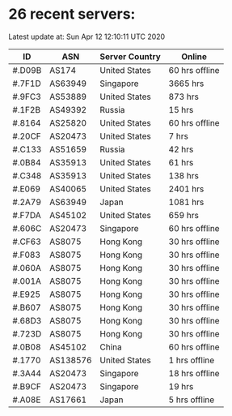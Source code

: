 # 26 recent servers:

Latest update at: Sun Apr 12 12:10:11 UTC 2020

| ID | ASN | Server Country | Online |
| -- | --- | -------------- | ------ |
| #.D09B | AS174 | United States | 60 hrs offline |
| #.7F1D | AS63949 | Singapore | 3665 hrs |
| #.9FC3 | AS53889 | United States | 873 hrs |
| #.1F2B | AS49392 | Russia | 15 hrs |
| #.8164 | AS25820 | United States | 60 hrs offline |
| #.20CF | AS20473 | United States | 7 hrs |
| #.C133 | AS51659 | Russia | 42 hrs |
| #.0B84 | AS35913 | United States | 61 hrs |
| #.C348 | AS35913 | United States | 138 hrs |
| #.E069 | AS40065 | United States | 2401 hrs |
| #.2A79 | AS63949 | Japan | 1081 hrs |
| #.F7DA | AS45102 | United States | 659 hrs |
| #.606C | AS20473 | Singapore | 60 hrs offline |
| #.CF63 | AS8075 | Hong Kong | 30 hrs offline |
| #.F083 | AS8075 | Hong Kong | 30 hrs offline |
| #.060A | AS8075 | Hong Kong | 30 hrs offline |
| #.001A | AS8075 | Hong Kong | 30 hrs offline |
| #.E925 | AS8075 | Hong Kong | 30 hrs offline |
| #.B607 | AS8075 | Hong Kong | 30 hrs offline |
| #.68D3 | AS8075 | Hong Kong | 30 hrs offline |
| #.723D | AS8075 | Hong Kong | 30 hrs offline |
| #.0B08 | AS45102 | China | 60 hrs offline |
| #.1770 | AS138576 | United States | 1 hrs offline |
| #.3A44 | AS20473 | Singapore | 18 hrs offline |
| #.B9CF | AS20473 | Singapore | 19 hrs |
| #.A08E | AS17661 | Japan | 5 hrs offline |

